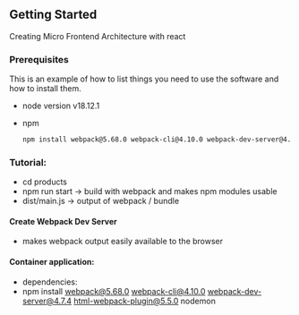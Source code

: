 ## Getting Started

Creating Micro Frontend Architecture with react

### Prerequisites

This is an example of how to list things you need to use the software and how to install them.

* node version v18.12.1

* npm
  ```sh
  npm install webpack@5.68.0 webpack-cli@4.10.0 webpack-dev-server@4.7.4 faker@5.1.0 html-webpack-plugin@5.5.0
  ```

### Tutorial:

- cd products
- npm run start -> build with webpack and makes npm modules usable 
- dist/main.js -> output of webpack / bundle

#### Create Webpack Dev Server
- makes webpack output easily available to the browser

#### Container application: 
- dependencies:
- npm install webpack@5.68.0 webpack-cli@4.10.0 webpack-dev-server@4.7.4 html-webpack-plugin@5.5.0 nodemon